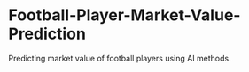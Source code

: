 # Football-Player-Market-Value-Prediction
Predicting market value of football players using AI methods. 
